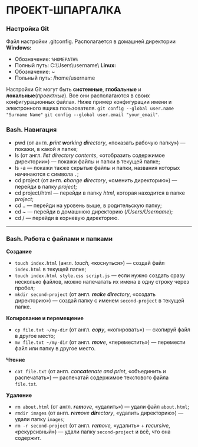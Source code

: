 # ПРОЕКТ-ШПАРГАЛКА

### Настройка Git
Файл настройки .gitconfig.
Располагается в домашней директории 
**Windows:**
- Обозначение: `%HOMEPATH%`
- Полный путь: C:\\Users\\username\\
**Linux:**
- Обозначение: ~
- Польный путь: /home/username

Настройки Git могут быть **системные**, **глобальные** и **локальные**(*проектные*).
Все они располагаются в своих конфигурационных файлах.
Ниже пример конфигурации имени и электронного ящика пользователя.
`git config --global user.name "Surname Name"`
`git config --global user.email "your_email"`.

### Bash. Навигация
- pwd (от англ. _**p**rint **w**orking **d**irectory_, «показать рабочую папку») — покажи, в какой я папке;
- ls (от англ. _**l**i**s**t directory contents_, «отобразить содержимое директории») — покажи файлы и папки в текущей папке;
- ls -a — покажи также скрытые файлы и папки, названия которых начинаются с символа `.`;
- cd project (от англ. _**c**hange **d**irectory_, «сменить директорию») — перейди в папку *project*;
- cd project/html — перейди в папку *html*, которая находится в папке *project*;
- cd .. — перейди на уровень выше, в родительскую папку;
- cd ~ — перейди в домашнюю директорию (*/Users/Username*);
- cd / — перейди в корневую директорию.
---
### Bash. Работа с файлами и папками
**Создание**
- `touch index.html` (англ. _touch,_ «коснуться») — создай файл `index.html` в текущей папке;
- `touch index.html style.css script.js` — если нужно создать сразу несколько файлов, можно напечатать их имена в одну строку через пробел;
- `mkdir second-project` (от англ. _**m**a**k**e **dir**ectory_, «создать директорию») — создай папку с именем `second-project` в текущей папке.

**Копирование и перемещение**
- `cp file.txt ~/my-dir` (от англ. _**c**o**p**y_, «копировать») — скопируй файл в другое место;
- `mv file.txt ~/my-dir` (от англ. _**m**o**v**e_, «переместить») — перемести файл или папку в другое место.

**Чтение**
- `cat file.txt` (от англ. _con**cat**enate and print_, «объединить и распечатать») — распечатай содержимое текстового файла `file.txt`.

**Удаление**
- `rm about.html` (от англ. _**r**e**m**ove_, «удалить») — удали файл `about.html`;
- `rmdir images` (от англ. _**r**e**m**ove **dir**ectory_, «удалить директорию») — удали папку `images`;
- `rm -r second-project` (от англ. _**r**e**m**ove,_ «удалить» + _**r**ecursive_, «рекурсивный») — удали папку `second-project` и всё, что она содержит.
